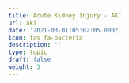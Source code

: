 ```yaml
---
title: Acute Kidney Injury - AKI
url: aki
date: '2021-03-01T05:02:05.000Z'
icon: fas fa-bacteria
description: ''
type: topic
draft: false
weight: 3
---
```




